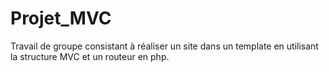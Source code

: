 # Projet_MVC

Travail de groupe consistant à réaliser un site dans un template en utilisant la structure MVC et un routeur en php. 
